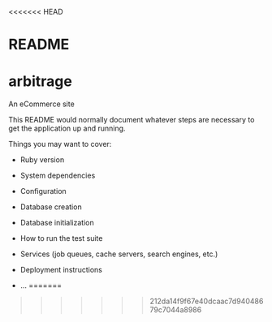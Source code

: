 <<<<<<< HEAD
# README

# arbitrage
An eCommerce site

This README would normally document whatever steps are necessary to get the
application up and running.

Things you may want to cover:

* Ruby version

* System dependencies

* Configuration

* Database creation

* Database initialization

* How to run the test suite

* Services (job queues, cache servers, search engines, etc.)

* Deployment instructions

* ...
=======

>>>>>>> 212da14f9f67e40dcaac7d94048679c7044a8986
